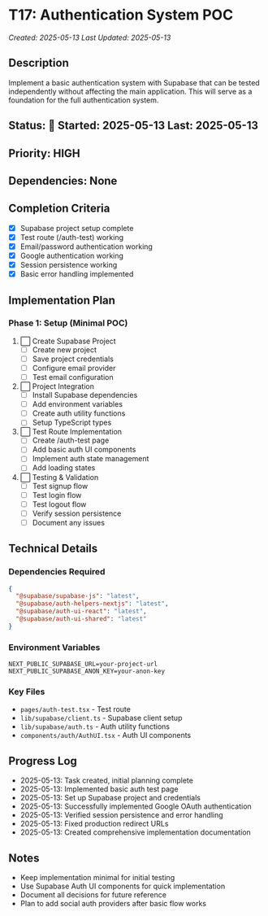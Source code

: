 # T17: Authentication System POC
*Created: 2025-05-13*
*Last Updated: 2025-05-13*

## Description
Implement a basic authentication system with Supabase that can be tested independently without affecting the main application. This will serve as a foundation for the full authentication system.

## Status: 🔄 **Started**: 2025-05-13 **Last**: 2025-05-13
## Priority: HIGH
## Dependencies: None

## Completion Criteria
- [x] Supabase project setup complete
- [x] Test route (/auth-test) working
- [x] Email/password authentication working
- [x] Google authentication working
- [x] Session persistence working
- [x] Basic error handling implemented

## Implementation Plan

### Phase 1: Setup (Minimal POC)
1. ⬜ Create Supabase Project
   - [ ] Create new project
   - [ ] Save project credentials
   - [ ] Configure email provider
   - [ ] Test email configuration

2. ⬜ Project Integration
   - [ ] Install Supabase dependencies
   - [ ] Add environment variables
   - [ ] Create auth utility functions
   - [ ] Setup TypeScript types

3. ⬜ Test Route Implementation
   - [ ] Create /auth-test page
   - [ ] Add basic auth UI components
   - [ ] Implement auth state management
   - [ ] Add loading states

4. ⬜ Testing & Validation
   - [ ] Test signup flow
   - [ ] Test login flow
   - [ ] Test logout flow
   - [ ] Verify session persistence
   - [ ] Document any issues

## Technical Details

### Dependencies Required
```json
{
  "@supabase/supabase-js": "latest",
  "@supabase/auth-helpers-nextjs": "latest",
  "@supabase/auth-ui-react": "latest",
  "@supabase/auth-ui-shared": "latest"
}
```

### Environment Variables
```
NEXT_PUBLIC_SUPABASE_URL=your-project-url
NEXT_PUBLIC_SUPABASE_ANON_KEY=your-anon-key
```

### Key Files
- `pages/auth-test.tsx` - Test route
- `lib/supabase/client.ts` - Supabase client setup
- `lib/supabase/auth.ts` - Auth utility functions
- `components/auth/AuthUI.tsx` - Auth UI components

## Progress Log
- 2025-05-13: Task created, initial planning complete
- 2025-05-13: Implemented basic auth test page
- 2025-05-13: Set up Supabase project and credentials
- 2025-05-13: Successfully implemented Google OAuth authentication
- 2025-05-13: Verified session persistence and error handling
- 2025-05-13: Fixed production redirect URLs
- 2025-05-13: Created comprehensive implementation documentation

## Notes
- Keep implementation minimal for initial testing
- Use Supabase Auth UI components for quick implementation
- Document all decisions for future reference
- Plan to add social auth providers after basic flow works
